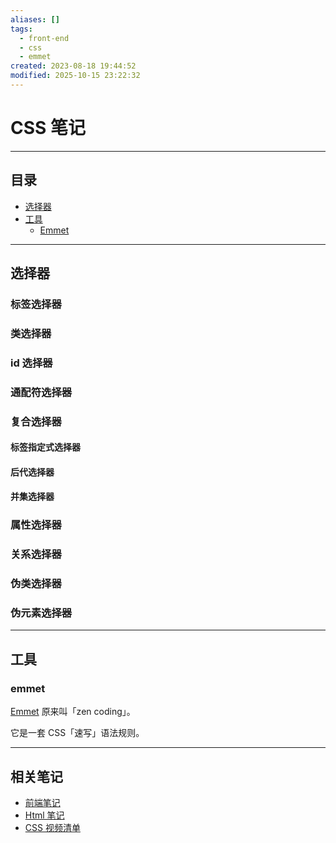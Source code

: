 ```yaml
---
aliases: []
tags:
  - front-end
  - css
  - emmet
created: 2023-08-18 19:44:52
modified: 2025-10-15 23:22:32
---
```

# CSS 笔记

---

## 目录

* [选择器](#选择器)
* [工具](#工具)
	* [Emmet](#emmet)

---

## 选择器

### 标签选择器

### 类选择器

### id 选择器

### 通配符选择器

### 复合选择器

#### 标签指定式选择器

#### 后代选择器

#### 并集选择器

### 属性选择器

### 关系选择器

### 伪类选择器

### 伪元素选择器

---

## 工具

### emmet

[Emmet](https://www.emmet.io/) 原来叫「zen coding」。

它是一套 CSS「速写」语法规则。

---

## 相关笔记

* [前端笔记](Front-end_Note.md)
* [Html 笔记](Html_Note.md)
* [CSS 视频清单](CSS_Videos.md)

